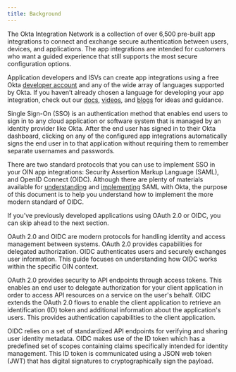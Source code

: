 ```yaml
---
title: Background
---
```


The Okta Integration Network is a collection of over 6,500 pre-built app integrations to connect and exchange secure authentication between users, devices, and applications. The app integrations are intended for customers who want a guided experience that still supports the most secure configuration options.

Application developers and ISVs can create app integrations using a free Okta [developer account](https://developer.okta.com/signup/) and any of the wide array of languages supported by Okta. If you haven’t already chosen a language for developing your app integration, check out our [docs](/docs/), [videos](https://www.youtube.com/c/OktaDev/), and [blogs](https://developer.okta.com/blog/) for ideas and guidance.

Single Sign-On (SSO) is an authentication method that enables end users to sign in to any cloud application or software system that is managed by an identity provider like Okta. After the end user has signed in to their Okta dashboard, clicking on any of the configured app integrations automatically signs the end user in to that application without requiring them to remember separate usernames and passwords.

There are two standard protocols that you can use to implement SSO in your OIN app integrations: Security Assertion Markup Language (SAML), and OpenID Connect (OIDC). Although there are plenty of materials available for [understanding](/docs/concepts/saml/) and [implementing](/docs/guides/build-sso-integration/saml2/main/) SAML with Okta, the purpose of this document is to help you understand how to implement the more modern standard of OIDC.

If you’ve previously developed applications using OAuth 2.0 or OIDC, you can skip ahead to the next section.

OAuth 2.0 and OIDC are modern protocols for handling identity and access management between systems. OAuth 2.0 provides capabilities for delegated authorization. OIDC authenticates users and securely exchanges user information. This guide focuses on understanding how OIDC works within the specific OIN context.

OAuth 2.0 provides security to API endpoints through access tokens. This enables an end user to delegate authorization for your client application in order to access API resources on a service on the user's behalf. OIDC extends the OAuth 2.0 flows to enable the client application to retrieve an identification (ID) token and additional information about the application's users. This provides authentication capabilities to the client application.

OIDC relies on a set of standardized API endpoints for verifying and sharing user identity metadata. OIDC makes use of the ID token which has a predefined set of scopes containing claims specifically intended for identity management. This ID token is communicated using a JSON web token (JWT) that has digital signatures to cryptographically sign the payload.

<NextSectionLink/>
